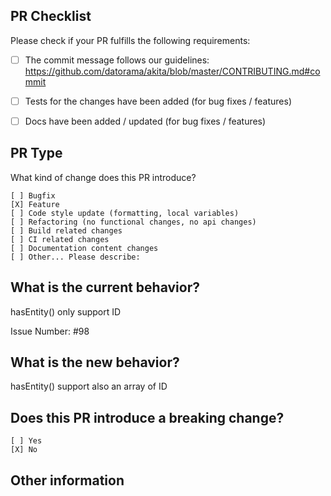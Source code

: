 ## PR Checklist
Please check if your PR fulfills the following requirements:

- [ ] The commit message follows our guidelines: https://github.com/datorama/akita/blob/master/CONTRIBUTING.md#commit
- [ ] Tests for the changes have been added (for bug fixes / features)
- [ ] Docs have been added / updated (for bug fixes / features)


## PR Type
What kind of change does this PR introduce?

<!-- Please check the one that applies to this PR using "x". -->
```
[ ] Bugfix
[X] Feature
[ ] Code style update (formatting, local variables)
[ ] Refactoring (no functional changes, no api changes)
[ ] Build related changes
[ ] CI related changes
[ ] Documentation content changes
[ ] Other... Please describe:
```

## What is the current behavior?
<!-- Please describe the current behavior that you are modifying, or link to a relevant issue. -->
hasEntity() only support ID

Issue Number: #98


## What is the new behavior?
hasEntity() support also an array of ID

## Does this PR introduce a breaking change?
```
[ ] Yes
[X] No
```

<!-- If this PR contains a breaking change, please describe the impact and migration path for existing applications below. -->


## Other information
